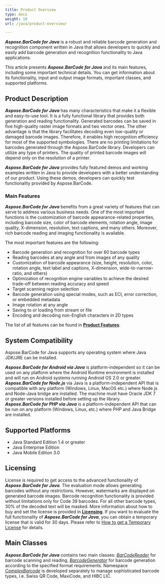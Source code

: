 ```yaml
---
title: Product Overview
type: docs
weight: 10
url: /java/product-overview/

---
```


***Aspose.BarCode for Java*** is a robust and reliable barcode generation and recognition component written in Java that allows developers to quickly and easily add barcode generation and recognition functionality to Java applications.

This article presents ***Aspose.BarCode for Java*** and its main features, including some important technical details. You can get information about its functionality, input and output image formats, important classes, and supported platforms.

## **Product Description**
***Aspose.BarCode for Java*** has many characteristics that make it a flexible and easy-to-use tool. It is a fully functional library that provides both generation and reading functionality. Generated barcodes can be saved in five high-quality raster image formats and two vector ones. The other advantage is that the library facilitates decoding even low-quality or damaged barcode images. Therefore, it enables high recognition efficiency for most of the supported symbologies. There are no printing limitations for barcodes generated through the Aspose.BarCode library. Developers can utilize any type of printers. The quality of printed barcode images will depend only on the resolution of a printer.

***Aspose.BarCode for Java*** provides fully featured demos and working examples written in Java to provide developers with a better understanding of our product. Using these demos, developers can quickly test functionality provided by Aspose.BarCode.

### **Main Features**
***Aspose.BarCode for Java*** benefits from a great variety of features that can serve to address various business needs. One of the most important functions is the customization of barcode appearance-related properties, including barcode size, color of barcode elements, rotation angle, image quality, X-dimension, resolution, text captions, and many others. Moreover, rich barcode reading and imaging functionality is available.  
  
The most important features are the following: 
- Barcode generation and recognition for over 60 barcode types
- Reading barcodes at any angle and from images of any quality
- Customization of barcode appearance (size, height, resolution, color, rotation angle, text label and captions, X-dimension, wide-to-narrow-ratio, and others)
- Optimization of recognition engine variables to achieve the desired trade-off between reading accuracy and speed
- Target scanning region selection
- Barcode generation using special modes, such as ECI, error correction, or embedded metadata
- Image rotation at any angle 
- Saving to or loading from stream or file 
- Encoding and decoding non-English characters in 2D types

The list of all features can be found in [**Product Features**](https://docs.aspose.com/barcode/java/product-features/).

## **System Compatibility**
Aspose.BarCode for Java supports any operating system where Java JDK/JRE can be installed.  

***Aspose.BarCode for Android via Java*** is platform-independent so it can be used on any platform where the Android Runtime environment is installed and will run on Android systems running Android OS 2.0 or greater.  
***Aspose.BarCode for Node.js*** via Java is a platform-independent API that is compatible with any platform (Windows, Linux, MacOS etc.) where Node.js and Node-Java bridge are installed. The machine must have Oracle JDK 7 or greater versions installed before setting up the library.  
***Aspose.BarCode for PHP via Java*** is a platform-independent API that can be run on any platform (Windows, Linux, etc.) where PHP and Java Bridge are installed.

## **Supported Platforms**
- Java Standard Edition 1.4 or greater
- Java Enterprise Edition
- Java Mobile Edition 3.0

## **Licensing**
License is required to get access to the advanced functionality of ***Aspose.BarCode for Java***. The evaluation mode allows generating barcodes without any restrictions. However, watermarks are displayed on generated barcode images. Barcode recognition functionality is provided without limitations only for Code 39 barcodes. For all other barcode types, 30% of the decoded text will be masked. More information about how to buy and set the license is provided in [**Licensing**](/barcode/java/licensing/). If you want to evaluate the full functionality of ***Aspose.BarCode for Java***, you can obtain a temporary license that is valid for 30 days. Please refer to [How to get a Temporary License](https://purchase.aspose.com/temporary-license) for details.

## **Main Classes**
***Aspose.BarCode for Java*** contains two main classes: [*BarCodeReader*](https://reference.aspose.com/barcode/java/com.aspose.barcode.barcoderecognition/BarCodeReader) for barcode scanning and reading, [*BarcodeGenerator*](https://reference.aspose.com/barcode/java/com.aspose.barcode.generation/BarcodeGenerator) for barcode generation according to the specified format requirements. Namespace [*ComplexBarcode*](https://reference.aspose.com/barcode/java/com.aspose.barcode.complexbarcode/package-frame) is developed separately to manage sophisticated barcode types, i.e. Swiss QR Code, MaxiCode, and HIBC LIC. 
